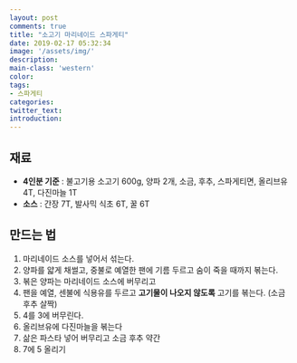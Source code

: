 ```yaml
---
layout: post
comments: true
title: "소고기 마리네이드 스파게티"
date: 2019-02-17 05:32:34
image: '/assets/img/'
description:
main-class: 'western'
color:
tags:
- 스파게티
categories:
twitter_text:
introduction:
---
```


## 재료

- **4인분 기준** : 불고기용 소고기 600g, 양파 2개, 소금, 후추, 스파게티면, 올리브유 4T, 다진마늘 1T
- **소스** : 간장 7T, 발사믹 식초 6T, 꿀 6T

## 만드는 법

1. 마리네이드 소스를 넣어서 섞는다.
2. 양파를 얇게 채썰고, 중불로 예열한 팬에 기름 두르고 숨이 죽을 때까지 볶는다.
3. 볶은 양파는 마리네이드 소스에 버무리고
4. 팬을 예열, 센불에 식용유를 두르고 **고기물이 나오지 않도록** 고기를 볶는다. (소금 후추 살짝)
5. 4를 3에 버무린다.
6. 올리브유에 다진마늘을 볶는다
7. 삶은 파스타 넣어 버무리고 소금 후추 약간
8. 7에 5 올리기
